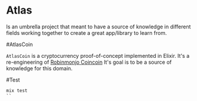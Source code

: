 # Atlas

Is an umbrella project that meant to have a source of knowledge in different fields working together to create a great app/library to learn from.

#AtlasCoin

`AtlasCoin` is a cryptocurrency proof-of-concept implemented in Elixir. It's a re-engineering of [Robinmonjo Coincoin](https://github.com/robinmonjo/coincoin) 
It's goal is to be a source of knowledge for this domain.

#Test

```elixir
mix test
``
